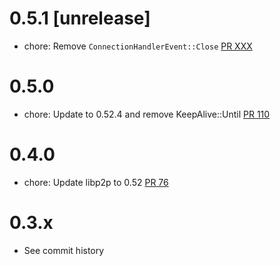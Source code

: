 # 0.5.1 [unrelease]
- chore: Remove `ConnectionHandlerEvent::Close` [PR XXX]

[PR XXX]: https://github.com/dariusc93/rust-ipfs/pull/XXX

# 0.5.0
- chore: Update to 0.52.4 and remove KeepAlive::Until [PR 110]

[PR 110]: https://github.com/dariusc93/rust-ipfs/pull/110

# 0.4.0
- chore: Update libp2p to 0.52 [PR 76]

[PR 76]: https://github.com/dariusc93/rust-ipfs/pull/76

# 0.3.x
- See commit history